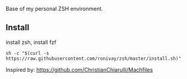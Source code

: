 Base of my personal ZSH environment.

## Install ##

install zsh, install fzf

```
sh -c "$(curl -s https://raw.githubusercontent.com/ronivay/zsh/master/install.sh)"
```


Inspired by: https://github.com/ChristianChiarulli/Machfiles
